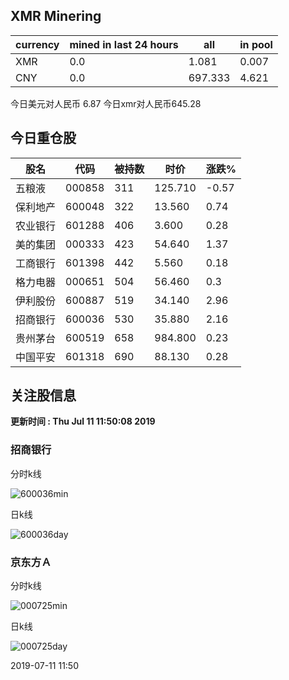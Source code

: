 ## XMR Minering

|currency|mined in last 24 hours|all|in pool|
|---|---|---|---|
|XMR|0.0|1.081|0.007|
|CNY|0.0|697.333|4.621|

今日美元对人民币 6.87	今日xmr对人民币645.28


## 今日重仓股 

|股名|代码|被持数|时价|涨跌%|
|---|---|---|---|---|
|五粮液|000858|311|125.710|-0.57|
|保利地产|600048|322|13.560|0.74|
|农业银行|601288|406|3.600|0.28|
|美的集团|000333|423|54.640|1.37|
|工商银行|601398|442|5.560|0.18|
|格力电器|000651|504|56.460|0.3|
|伊利股份|600887|519|34.140|2.96|
|招商银行|600036|530|35.880|2.16|
|贵州茅台|600519|658|984.800|0.23|
|中国平安|601318|690|88.130|0.28|

## 关注股信息
**更新时间 : Thu Jul 11 11:50:08 2019**
### 招商银行 
分时k线

![600036min](http://image.sinajs.cn/newchart/min/n/sh600036.gif)

日k线

![600036day](http://image.sinajs.cn/newchart/daily/n/sh600036.gif)

### 京东方Ａ 
分时k线

![000725min](http://image.sinajs.cn/newchart/min/n/sz000725.gif)

日k线

![000725day](http://image.sinajs.cn/newchart/daily/n/sz000725.gif)

2019-07-11 11:50